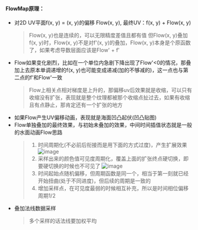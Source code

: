 #### FlowMap原理：
- 对2D UV平面f(x, y) = (x, y)的偏移 Flow(x, y), 最终UV：f(x, y) + Flow(x, y)  
  > Flow(x, y)也是连续的，可以无限精度差值且都有值
  > 但Flow(x, y)叠加f(x, y)时，Flow(x, y)不是对f'(x, y)的叠加，Flow(x, y)本身是个原函数了，如果考虑导数层面应该是Flow' + f'
- Flow如果变化剧烈，比如在一个单位内急剧下降出现了Flow'<0的情况，那叠加上去原本单调递增的f(x, y)也可能变成递减(加的不够减的)，这一点也与第二点的f'和Flow'一致
  > Flow上相关点相对梯度是上升的，那偏移uv后效果就是收缩，可以只有收缩没有扩张，表现就是整个纹理都被那个收缩点扯过去，如果有收缩且有点静止，那肯定还有一个扩张的地方
- 如果Flow产生UV偏移动画，表现就是海面凹凸起伏(凹凸贴图)
- Flow单独叠加的最终效果，与初始未叠加的效果，中间时间插值状态就是一般的水面动画Flow思路
  > 1. 时间周期化(不必前后衔接而是用下面的方式过度)，产生扩展效果
  > ![image](https://github.com/user-attachments/assets/99bba697-ff7a-43c2-b178-b9fa86237ed0)
  > 2. 采样出来的颜色值可见度周期化，覆盖上面的扩张终点硬切换，即要硬切换的时候也不可见了
  > ![image](https://github.com/user-attachments/assets/e8547422-7e84-4538-8f53-b818841c06f9)
  > 3. 时间起始点随机偏移，但周期函数是同一个，相当于第一刻就已经开始扭曲(处于不同进度)，但后续的周期是一致的
  > 4. 增加采样点，在可见度最弱的时候相互补充，所以是时间相位偏移周期1/2
- 叠加法线数据采样
  > 多个采样的话法线要加权平均
